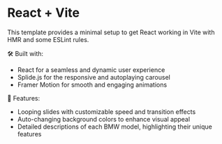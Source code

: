 # React + Vite

This template provides a minimal setup to get React working in Vite with HMR and some ESLint rules.

🛠️ Built with:

+ React for a seamless and dynamic user experience
+ Splide.js for the responsive and autoplaying carousel
+ Framer Motion for smooth and engaging animations

🌟 Features:

+ Looping slides with customizable speed and transition effects
+ Auto-changing background colors to enhance visual appeal
+ Detailed descriptions of each BMW model, highlighting their unique features
